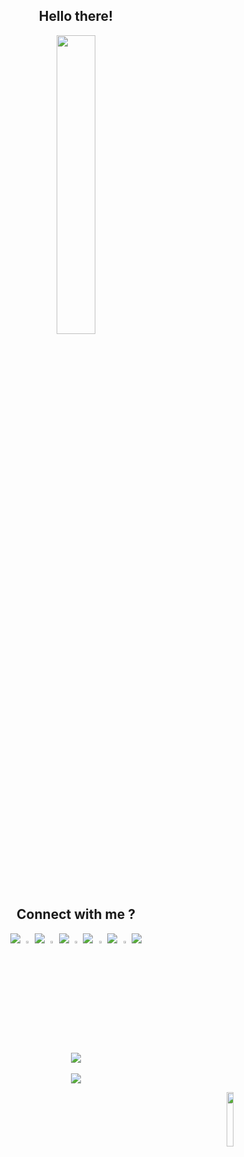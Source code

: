 <h2 align="center">
  Hello there!<br> </h2>
<p align="center">
<img width="35%" src="https://user-images.githubusercontent.com/48352577/112359947-d1d2dc80-8cf7-11eb-99b7-269e154947a5.gif" >
</p>

 <h2 align="center">Connect with me ?</h2>
 <p align="center">
  <img src="https://github.com/sig5/sig5.github.io/blob/main/x.png?raw=true">       <img src="https://github.com/sig5/sig5.github.io/blob/main/github.png?raw=true" href="https://www.instagram.com/the_sloppy_sloth/" width="3%"> 
  <img src="https://github.com/sig5/sig5.github.io/blob/main/x.png?raw=true">    
 <img src="https://github.com/sig5/sig5.github.io/blob/main/instagram.png?raw=true" href="https://www.instagram.com/the_sloppy_sloth/" style=“margin-right: 20px;” width="3%"> <img src="https://github.com/sig5/sig5.github.io/blob/main/x.png?raw=true">   
 <img src="https://github.com/sig5/sig5.github.io/blob/main/facebook.png?raw=true" href="https://www.instagram.com/the_sloppy_sloth/" width="3%"> <img src="https://github.com/sig5/sig5.github.io/blob/main/x.png?raw=true">       
  <img src="https://github.com/sig5/sig5.github.io/blob/main/linkedin.png?raw=true" href="https://www.instagram.com/the_sloppy_sloth/" width="3%"> <img src="https://github.com/sig5/sig5.github.io/blob/main/x.png?raw=true">       
  <img src="https://github.com/sig5/sig5.github.io/blob/main/spotify.png?raw=true" href="https://www.instagram.com/the_sloppy_sloth/" width="3%"> <img src="https://github.com/sig5/sig5.github.io/blob/main/x.png?raw=true">        
  </p>
  <br><br>
  
  
 <p align="center">
   <img align="center" src="https://github-readme-stats.vercel.app/api?username=sig5&count_private=true&show_icons=true" /><br><br>
  <img align="center" src="https://github-readme-stats.vercel.app/api/top-langs/?username=sig5&exclude_repo=mood-synth" /><br>

  </p>
<p align="right">
<img src="https://komarev.com/ghpvc/?username=sig5&color=grey" width="15%">
 </p>
